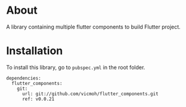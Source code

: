# About

A library containing multiple flutter components to build
Flutter project.

# Installation

To install this library, go to `pubspec.yml` in
the root folder.

```
dependencies:
  flutter_components:
    git:
      url: git://github.com/vicmoh/flutter_components.git
      ref: v0.0.21
```

